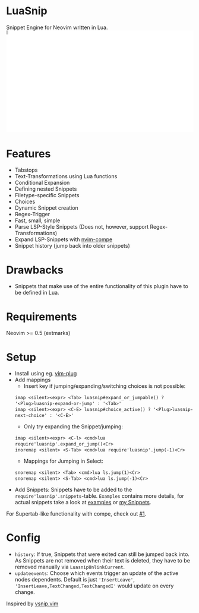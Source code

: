 # LuaSnip
Snippet Engine for Neovim written in Lua.
![Javadoc](./Examples/javadoc.gif)

# Features
- Tabstops
- Text-Transformations using Lua functions
- Conditional Expansion
- Defining nested Snippets
- Filetype-specific Snippets
- Choices
- Dynamic Snippet creation
- Regex-Trigger
- Fast, small, simple
- Parse LSP-Style Snippets (Does not, however, support Regex-Transformations)
- Expand LSP-Snippets with [nvim-compe](https://github.com/hrsh7th/nvim-compe)
- Snippet history (jump back into older snippets)

# Drawbacks
- Snippets that make use of the entire functionality of this plugin have to be defined in Lua.

# Requirements
Neovim >= 0.5 (extmarks)

# Setup
- Install using eg. [vim-plug](https://github.com/junegunn/vim-plug)
- Add mappings  
  - Insert key if jumping/expanding/switching choices is not possible:
  ```vim
  imap <silent><expr> <Tab> luasnip#expand_or_jumpable() ? '<Plug>luasnip-expand-or-jump' : '<Tab>'
  imap <silent><expr> <C-E> luasnip#choice_active() ? '<Plug>luasnip-next-choice' : '<C-E>'
  ```
  - Only try expanding the Snippet/jumping:
  ```vim
  imap <silent><expr> <C-l> <cmd>lua require'luasnip'.expand_or_jump()<Cr>
  inoremap <silent> <S-Tab> <cmd>lua require'luasnip'.jump(-1)<Cr>
  ```
  - Mappings for Jumping in Select:
  ```vim
  snoremap <silent> <Tab> <cmd>lua ls.jump(1)<Cr>
  snoremap <silent> <S-Tab> <cmd>lua ls.jump(-1)<Cr>
  ```
- Add Snippets: Snippets have to be added to the `require'luasnip'.snippets`-table.
`Examples` contains more details, for actual snippets take a look at [examples](https://github.com/L3MON4D3/LuaSnip/blob/master/Examples/snippets.lua) or [my Snippets](https://github.com/L3MON4D3/Dotfiles/blob/master/.config/nvim/lua/snips.lua).

For Supertab-like functionality with compe, check out [#1](https://github.com/L3MON4D3/Luasnip/issues/1).

# Config
- `history`: If true, Snippets that were exited can still be jumped back into. As Snippets are not removed when their text is deleted, they have to be removed manually via `LuasnipUnlinkCurrent`.
- `updateevents`: Choose which events trigger an update of the active nodes dependents. Default is just `'InsertLeave'`, `'InsertLeave,TextChanged,TextChangedI'` would update on every change.

Inspired by [vsnip.vim](https://github.com/hrsh7th/vim-vsnip/)
